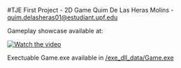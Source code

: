 #TJE First Project - 2D Game
Quim De Las Heras Molins - quim.delasheras01@estudiant.upf.edu

Gameplay showcase available at:

[![Watch the video](https://img.youtube.com/vi/zPT7XXgKdho/hqdefault.jpg)](https://youtu.be/zPT7XXgKdho)

Exectuable Game.exe available in [/exe_dll_data/Game.exe](/exe_dll_data/Game.exe)